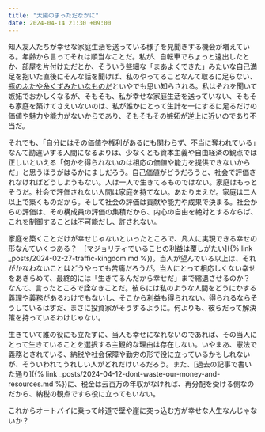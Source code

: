 ```yaml
---
title: "太陽のまっただなかに"
date: 2024-04-14 21:30 +09:00
---
```


知人友人たちが幸せな家庭生活を送っている様子を見聞きする機会が増えている。年齢から言ってそれは順当なことだ。私が、自転車でちょっと遠出したとか、部屋を片付けただとか、そういう些細な「まあよくできた」みたいな自己満足を抱いた直後にそんな話を聞けば、私のやってることなんて取るに足らない、[瓶のふたや糸くずみたいなものだ](https://www.youtube.com/watch?v=DyxkjYmlzhg)といやでも思い知らされる。私はそれを聞いて嫉妬でおかしくなるが、そもそも、私が幸せな家庭生活を送っていない、そもそも家庭を築けてさえいないのは、私が誰かにとって生計を一にするに足るだけの価値や魅力や能力がないからであり、そもそもその嫉妬が逆上に近いのであり不当だ。

それでも、「自分にはその価値や権利があるにも関わらず、不当に奪われている」なんて勘違いする人間になるよりは、少なくとも資本主義や自由経済の観点では正しいといえる「何かを得られないのは相応の価値や能力を提供できないからだ」と思うほうがはるかにましだろう。自己価値がどうだろうと、社会で評価されなければどうしようもない。人は一人で生きてるものではない。家庭はもっとそうだ。社会で評価されない人間は家庭を持てない。あたりまえだ。家庭は二人以上で築くものだから。そして社会の評価は貢献や能力や成果で決まる。社会からの評価は、その構成員の評価の集積だから、内心の自由を絶対とするならば、これを制御することは不可能だし、許されない。

家庭を築くことだけが幸せじゃないといったところで、凡人に実現できる幸せの形なんていくつある？　[マジョリティでいることの利益は覆しがたい]({% link _posts/2024-02-27-traffic-kingdom.md %})。当人が望んでいる以上は、それがかなわないことはどうやっても苦痛だろうが。当人にとって相応しくない幸せをあきらめて、最終的には「生きてるんだから幸せだ」まで縮退させるのか？　なんて、言ったところで詮なきことだ。彼らには私のような人間をどうにかする義理や義務があるわけでもないし、そこから利益も得られない。得られるならそうしているはずだ、まさに投資家がそうするように。何よりも、彼らだって解決策を持っているわけじゃない。

生きていて誰の役にも立たずに、当人も幸せになれないのであれば、その当人にとって生きていることを選択する主観的な理由は存在しない。いやまあ、憲法で義務とされている、納税や社会保障や勤労の形で役に立っているかもしれないが、そういわれてうれしい人がどれだけいるだろう。また、[過去の記事で書いた通り]({% link _posts/2024-04-12-dont-waste-our-money-and-resources.md %})に、税金は云百万の年収がなければ、再分配を受ける側なのだから、納税の観点ですら役に立ってもいない。

これからオートバイに乗って峠道で壁や崖に突っ込む方が幸せな人生なんじゃないか？
